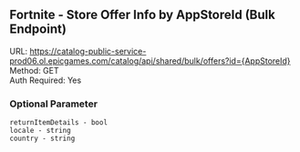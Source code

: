 ## Fortnite - Store Offer Info by AppStoreId (Bulk Endpoint)

URL: https://catalog-public-service-prod06.ol.epicgames.com/catalog/api/shared/bulk/offers?id={AppStoreId} \
Method: GET \
Auth Required: Yes


### Optional Parameter
```
returnItemDetails - bool
locale - string
country - string
```
